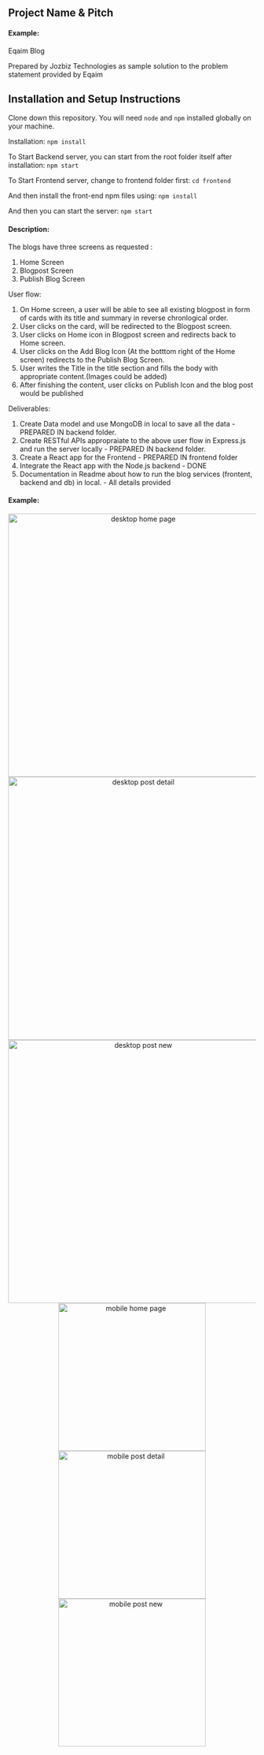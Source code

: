 ## Project Name & Pitch

#### Example:

Eqaim Blog 

Prepared by Jozbiz Technologies as sample solution to the problem statement provided by Eqaim


## Installation and Setup Instructions

Clone down this repository. You will need `node` and `npm` installed globally on your machine.  

Installation:
`npm install`   

To Start Backend server, you can start from the root folder itself after installation:
`npm start`

To Start Frontend server, change to frontend folder first:
`cd frontend`

And then install the front-end npm files using:
`npm install`

And then you can start the server:
`npm start`



#### Description: 

The blogs have three screens as requested :
1. Home Screen
2. Blogpost Screen
3. Publish Blog Screen

User flow:
1. On Home screen, a user will be able to see all existing blogpost in form of cards with its title and summary in reverse chronlogical order.
2. User clicks on the card, will be redirected to the Blogpost screen.
3. User clicks on Home icon in Blogpost screen and redirects back to Home screen.
4. User clicks on the Add Blog Icon (At the botttom right of the Home screen) redirects to the Publish Blog Screen.
5. User writes the Title in the title section and fills the body with appropriate content.(Images could be added)
6. After finishing the content, user clicks on Publish Icon and the blog post would be published

Deliverables:
1. Create Data model and use MongoDB in local to save all the data - PREPARED IN backend folder.
2. Create RESTful APIs appropraiate to the above user flow in Express.js and run the server locally - PREPARED IN backend folder.
3. Create a React app for the Frontend - PREPARED IN frontend folder
4. Integrate the React app with the Node.js backend - DONE
5. Documentation in Readme about how to run the blog services (frontent, backend and db) in local. - All details provided


#### Example:   

<p align="center">

 <img alt="desktop home page" src="https://i.imgur.com/4Y2uwh8.png" width="534" />
 <img alt="desktop post detail" src="https://i.imgur.com/hHdJBFb.png" width="534" />
 <img alt="desktop post new" src="https://i.imgur.com/nfS3Rj3.png" width="534" />
 <br/>
 <img alt="mobile home page" src="https://i.imgur.com/bE4uIvX.png"  height="300" />
 <br/>
 <img alt="mobile post detail" src="https://i.imgur.com/TAoJ7YF.png" height="300" />
 <br/>
 <img alt="mobile post new" src="https://i.imgur.com/6ufDqs1.png" height="300" /> 
</p>
